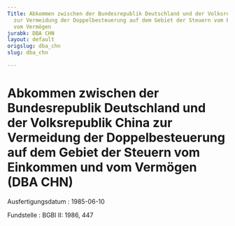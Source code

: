 ```yaml
---
Title: Abkommen zwischen der Bundesrepublik Deutschland und der Volksrepublik China
  zur Vermeidung der Doppelbesteuerung auf dem Gebiet der Steuern vom Einkommen und
  vom Vermögen
jurabk: DBA CHN
layout: default
origslug: dba_chn
slug: dba_chn

---
```


# Abkommen zwischen der Bundesrepublik Deutschland und der Volksrepublik China zur Vermeidung der Doppelbesteuerung auf dem Gebiet der Steuern vom Einkommen und vom Vermögen (DBA CHN)

Ausfertigungsdatum
:   1985-06-10

Fundstelle
:   BGBl II: 1986, 447

